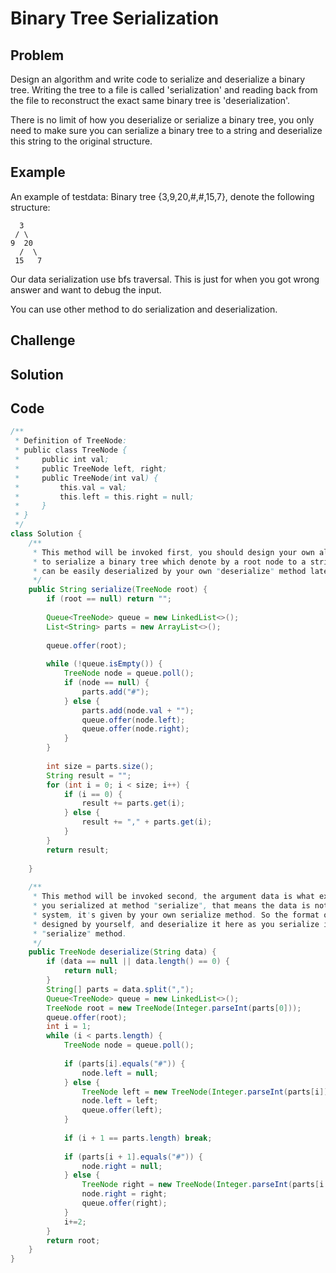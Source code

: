 Binary Tree Serialization
===


Problem
-------

Design an algorithm and write code to serialize and deserialize a binary tree. Writing the tree to a file is called 'serialization' and reading back from the file to reconstruct the exact same binary tree is 'deserialization'.

There is no limit of how you deserialize or serialize a binary tree, you only need to make sure you can serialize a binary tree to a string and deserialize this string to the original structure.

Example
-------

An example of testdata: Binary tree {3,9,20,#,#,15,7}, denote the following structure:

      3
     / \
    9  20
      /  \
     15   7
     
Our data serialization use bfs traversal. This is just for when you got wrong answer and want to debug the input.

You can use other method to do serialization and deserialization.

Challenge
---------

Solution
--------

Code
----

```java
/**
 * Definition of TreeNode:
 * public class TreeNode {
 *     public int val;
 *     public TreeNode left, right;
 *     public TreeNode(int val) {
 *         this.val = val;
 *         this.left = this.right = null;
 *     }
 * }
 */
class Solution {
    /**
     * This method will be invoked first, you should design your own algorithm 
     * to serialize a binary tree which denote by a root node to a string which
     * can be easily deserialized by your own "deserialize" method later.
     */
    public String serialize(TreeNode root) {
        if (root == null) return "";
        
        Queue<TreeNode> queue = new LinkedList<>();
        List<String> parts = new ArrayList<>();
        
        queue.offer(root);
        
        while (!queue.isEmpty()) {
            TreeNode node = queue.poll();
            if (node == null) {
                parts.add("#");
            } else {
                parts.add(node.val + "");
                queue.offer(node.left);
                queue.offer(node.right);
            }
        }
        
        int size = parts.size();
        String result = "";
        for (int i = 0; i < size; i++) {
            if (i == 0) {
                result += parts.get(i);
            } else {
                result += "," + parts.get(i);
            }
        }
        return result;
        
    }
    
    /**
     * This method will be invoked second, the argument data is what exactly
     * you serialized at method "serialize", that means the data is not given by
     * system, it's given by your own serialize method. So the format of data is
     * designed by yourself, and deserialize it here as you serialize it in 
     * "serialize" method.
     */
    public TreeNode deserialize(String data) {
        if (data == null || data.length() == 0) {
            return null;
        }
        String[] parts = data.split(",");
        Queue<TreeNode> queue = new LinkedList<>();
        TreeNode root = new TreeNode(Integer.parseInt(parts[0]));
        queue.offer(root);
        int i = 1;
        while (i < parts.length) {
            TreeNode node = queue.poll();
            
            if (parts[i].equals("#")) {
                node.left = null;
            } else {
                TreeNode left = new TreeNode(Integer.parseInt(parts[i]));
                node.left = left;
                queue.offer(left);
            }
            
            if (i + 1 == parts.length) break;
            
            if (parts[i + 1].equals("#")) {
                node.right = null;
            } else {
                TreeNode right = new TreeNode(Integer.parseInt(parts[i + 1]));
                node.right = right;
                queue.offer(right);
            }
            i+=2;
        }
        return root;
    }
}
```
